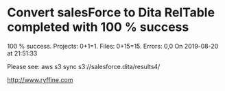 # Convert salesForce to Dita RelTable completed with 100 % success

100 % success. Projects: 0+1=1.  Files: 0+15=15. Errors: 0,0  On 2019-08-20 at 21:51:33



Please see: aws s3 sync s3://salesforce.dita/results4/

http://www.ryffine.com
